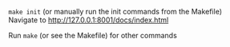 ```make init``` (or manually run the init commands from the Makefile)\
Navigate to http://127.0.0.1:8001/docs/index.html

Run ```make``` (or see the Makefile) for other commands
